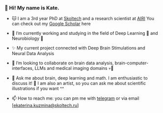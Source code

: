 ### 👀 Hi! My name is Kate. 

- 🐱 I am a 3rd year PhD at [Skoltech](https://skoltech.ru/) and a research scientist at [AIRI](https://airi.net/)
     You can check out my [Google Scholar](https://scholar.google.com/citations?user=pXx97XgAAAAJ&hl=ru) here
- 🌱 I’m currently working and studying in the field of Deep Learning 🤿 and Neurobiology 🧠
- ✨ My current project connected with Deep Brain Stimulations and Neural Data Analysis
- 🌝 I’m looking to collaborate on brain data analysis, brain-computer-interfaces, LLMs and medical imaging domains 💀🦴
- 💬 Ask me about brain, deep learning and math. I am enthusiastic to discuss it! 
  🎨 I am also an artist, so you can ask me about scientific illustrations if you want ^^

  
- 📫 How to reach me: you can pm me with [telegram](https://t.me/NevermindOnArt) or via email [ekaterina.kuzmina@skoltech.ru]

